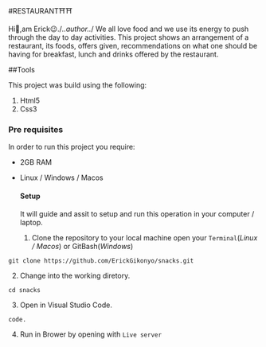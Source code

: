 #RESTAURANT⛩⛩

Hi👋,am Erick😉./*..author..*/
We all love food and we use its energy to push through the day to day activities.
 This project shows an arrangement of a restaurant, its foods, offers given, recommendations on 
 what one should be having for breakfast, lunch and drinks offered by the restaurant. 

 ##Tools

 This project was build using the following:

 1. Html5
 2. Css3

 ### Pre requisites

 In order to run this project you require:

 - 2GB RAM
 - Linux / Windows / Macos

   #### Setup

   It will guide and assit to setup and run this operation in your computer / laptop.

   1. Clone the repository to your local machine open your `Terminal`(*Linux / Macos*) or GitBash(*Windows*)
```      
git clone https://github.com/ErickGikonyo/snacks.git
```

2. Change into the working diretory.
```
cd snacks
   ```
3. Open in Visual Studio Code.
```
code.
```

4. Run in Brower by opening with `Live server`

 
